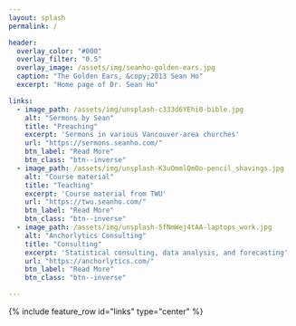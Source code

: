 ```yaml
---
layout: splash
permalink: /

header:
  overlay_color: "#000"
  overlay_filter: "0.5"
  overlay_image: /assets/img/seanho-golden-ears.jpg
  caption: "The Golden Ears, &copy;2013 Sean Ho"
  excerpt: "Home page of Dr. Sean Ho"

links:
  - image_path: /assets/img/unsplash-c333d6YEhi0-bible.jpg
    alt: "Sermons by Sean"
    title: "Preaching"
    excerpt: 'Sermons in various Vancouver-area churches'
    url: "https://sermons.seanho.com/"
    btn_label: "Read More"
    btn_class: "btn--inverse"
  - image_path: /assets/img/unsplash-K3uOmmlQmOo-pencil_shavings.jpg
    alt: "Course material"
    title: "Teaching"
    excerpt: 'Course material from TWU'
    url: "https://twu.seanho.com/"
    btn_label: "Read More"
    btn_class: "btn--inverse"
  - image_path: /assets/img/unsplash-5fNmWej4tAA-laptops_work.jpg
    alt: "Anchorlytics Consulting"
    title: "Consulting"
    excerpt: 'Statistical consulting, data analysis, and forecasting'
    url: "https://anchorlytics.com/"
    btn_label: "Read More"
    btn_class: "btn--inverse"

---
```


{% include feature_row id="links" type="center" %}
